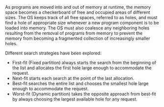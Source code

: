 As programs are moved into and out of memory at runtime, the memory space becomes a checkerboard of free and occupied areas of different sizes. The OS keeps track of all free spaces, 
referred to as holes, and must find a hole of appropriate size whenever a new program component is to be loaded into memory. The OS must also coalesce any neighboring holes resulting from the removal of programs from memory to prevent the memory from becoming a fragmented collection of increasingly smaller holes.

Different search strategies have been explored:
- First-fit (Fixed partition) always starts the search from the beginning of the list and allocates the first hole large enough to accommodate the request.
- Next-fit starts each search at the point of the last allocation.
- Best-fit searches the entire list and chooses the smallest hole large enough to accommodate the request.
- Worst-fit (Dynamic partition) takes the opposite approach from best-fit by always choosing the largest available hole for any request. 
